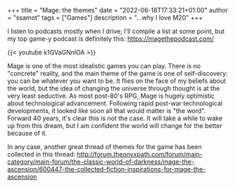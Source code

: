 +++
title = "Mage: the themes"
date = "2022-06-18T17:33:21+01:00"
author = "ssamot"
tags = ["Games"]
description = "...why I love M20"
+++

I listen to podcasts mostly when I drive; I'll compile a list at some point, but my top game-y podcast is definitely this: https://magethepodcast.com/

{{< youtube k1GVaGNnlOA >}}

Mage is one of the most idealistic games you can play. There is no "concrete" reality, and the main theme of the game is one of self-discovery: you can be whatever you want to be. It flies on the face of my beliefs about the world, but the idea of changing the universe through thought is at the very least seductive. As most post-80's RPG, Mage is hugely optimistic about technological advancement. Following rapid post-war technological developments, it looked like soon all that would matter is "the word". Forward 40 years, it's clear this is not the case. It will take a while to wake up from this dream, but I am confident the world will change for the better because of it.

In any case, another great thread of themes for the game has been collected in this thread:
http://forum.theonyxpath.com/forum/main-category/main-forum/the-classic-world-of-darkness/mage-the-ascension/600447-the-collected-fiction-inspirations-for-mage-the-ascension
